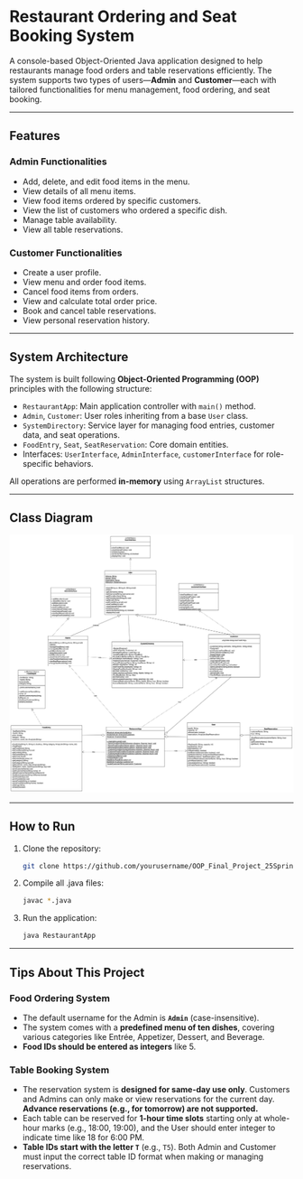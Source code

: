 # Restaurant Ordering and Seat Booking System

A console-based Object-Oriented Java application designed to help restaurants manage food orders and table reservations efficiently. The system supports two types of users—**Admin** and **Customer**—each with tailored functionalities for menu management, food ordering, and seat booking.

---

## Features

### Admin Functionalities

- Add, delete, and edit food items in the menu.
- View details of all menu items.
- View food items ordered by specific customers.
- View the list of customers who ordered a specific dish.
- Manage table availability.
- View all table reservations.

### Customer Functionalities

- Create a user profile.
- View menu and order food items.
- Cancel food items from orders.
- View and calculate total order price.
- Book and cancel table reservations.
- View personal reservation history.

---

## System Architecture

The system is built following **Object-Oriented Programming (OOP)** principles with the following structure:

- `RestaurantApp`: Main application controller with `main()` method.
- `Admin`, `Customer`: User roles inheriting from a base `User` class.
- `SystemDirectory`: Service layer for managing food entries, customer data, and seat operations.
- `FoodEntry`, `Seat`, `SeatReservation`: Core domain entities.
- Interfaces: `UserInterface`, `AdminInterface`, `customerInterface` for role-specific behaviors.

All operations are performed **in-memory** using `ArrayList` structures.

---

## Class Diagram

![Class Diagram](UML/OOP_Final_Project_Class_Diagram.drawio.png)

---

## How to Run

1. Clone the repository:

   ```bash
   git clone https://github.com/yourusername/OOP_Final_Project_25Spring.git

2. Compile all .java files:

    ```bash
    javac *.java

3. Run the application:

    ```bash
    java RestaurantApp

---

## Tips About This Project

### Food Ordering System

- The default username for the Admin is **`Admin`** (case-insensitive).
- The system comes with a **predefined menu of ten dishes**, covering various categories like Entrée, Appetizer, Dessert, and Beverage.
- **Food IDs should be entered as integers** like 5.

### Table Booking System

- The reservation system is **designed for same-day use only**. Customers and Admins can only make or view reservations for the current day. **Advance reservations (e.g., for tomorrow) are not supported.**
- Each table can be reserved for **1-hour time slots** starting only at whole-hour marks (e.g., 18:00, 19:00), and the User should enter integer to indicate time like 18 for 6:00 PM.
- **Table IDs start with the letter `T`** (e.g., `T5`). Both Admin and Customer must input the correct table ID format when making or managing reservations.
